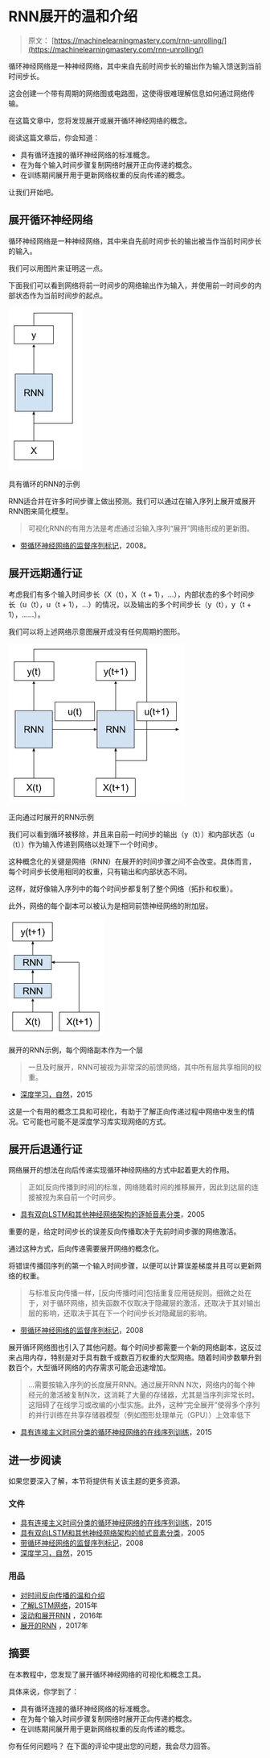 # RNN展开的温和介绍

> 原文： [https://machinelearningmastery.com/rnn-unrolling/](https://machinelearningmastery.com/rnn-unrolling/)

循环神经网络是一种神经网络，其中来自先前时间步长的输出作为输入馈送到当前时间步长。

这会创建一个带有周期的网络图或电路图，这使得很难理解信息如何通过网络传输。

在这篇文章中，您将发现展开或展开循环神经网络的概念。

阅读这篇文章后，你会知道：

*   具有循环连接的循环神经网络的标准概念。
*   在为每个输入时间步骤复制网络时展开正向传递的概念。
*   在训练期间展开用于更新网络权重的反向传递的概念。

让我们开始吧。

## 展开循环神经网络

循环神经网络是一种神经网络，其中来自先前时间步长的输出被当作当前时间步长的输入。

我们可以用图片来证明这一点。

下面我们可以看到网络将前一时间步的网络输出作为输入，并使用前一时间步的内部状态作为当前时间步的起点。

![Example of an RNN with a cycle](img/9beaefe92f1f457ae3a2587594280e5e.jpg)

具有循环的RNN的示例

RNN适合并在许多时间步骤上做出预测。我们可以通过在输入序列上展开或展开RNN图来简化模型。

> 可视化RNN的有用方法是考虑通过沿输入序列“展开”网络形成的更新图。

- [带循环神经网络的监督序列标记](http://amzn.to/2upsSJ9)，2008。

## 展开远期通行证

考虑我们有多个输入时间步长（X（t），X（t + 1），...），内部状态的多个时间步长（u（t），u（t + 1），...）的情况，以及输出的多个时间步长（y（t），y（t + 1），......）。

我们可以将上述网络示意图展开成没有任何周期的图形。

![Example of Unrolled RNN on the forward pass](img/d4b878ddabc09392ef4048c560bbb833.jpg)

正向通过时展开的RNN示例

我们可以看到循环被移除，并且来自前一时间步的输出（y（t））和内部状态（u（t））作为输入传递到网络以处理下一个时间步。

这种概念化的关键是网络（RNN）在展开的时间步骤之间不会改变。具体而言，每个时间步长使用相同的权重，只有输出和内部状态不同。

这样，就好像输入序列中的每个时间步都复制了整个网络（拓扑和权重）。

此外，网络的每个副本可以被认为是相同前馈神经网络的附加层。

![Example of Unrolled RNN with each copy of the network as a layer](img/b121a9cd620aa55869eb48316e5b1b15.jpg)

展开的RNN示例，每个网络副本作为一个层

> 一旦及时展开，RNN可被视为非常深的前馈网络，其中所有层共享相同的权重。

- [深度学习，自然](https://www.nature.com/articles/nature14539.epdf)，2015

这是一个有用的概念工具和可视化，有助于了解正向传递过程中网络中发生的情况。它可能也可能不是深度学习库实现网络的方式。

## 展开后退通行证

网络展开的想法在向后传递实现循环神经网络的方式中起着更大的作用。

> 正如[反向传播到时间]的标准，网络随着时间的推移展开，因此到达层的连接被视为来自前一个时间步。

- [具有双向LSTM和其他神经网络架构的逐帧音素分类](ftp://ftp.idsia.ch/pub/juergen/nn_2005.pdf)，2005

重要的是，给定时间步长的误差反向传播取决于先前时间步骤的网络激活。

通过这种方式，后向传递需要展开网络的概念化。

将错误传播回序列的第一个输入时间步骤，以便可以计算误差梯度并且可以更新网络的权重。

> 与标准反向传播一样，[反向传播时间]包括重复应用链规则。细微之处在于，对于循环网络，损失函数不仅取决于隐藏层的激活，还取决于其对输出层的影响，还取决于其在下一个时间步长对隐藏层的影响。

- [带循环神经网络的监督序列标记](http://amzn.to/2upsSJ9)，2008

展开循环网络图也引入了其他问题。每个时间步都需要一个新的网络副本，这反过来占用内存，特别是对于具有数千或数百万权重的大型网络。随着时间步数攀升到数百个，大型循环网络的内存需求可能会迅速增加。

> ...需要按输入序列的长度展开RNN。通过展开RNN N次，网络内的每个神经元的激活被复制N次，这消耗了大量的存储器，尤其是当序列非常长时。这阻碍了在线学习或改编的小型实施。此外，这种“完全展开”使得多个序列的并行训练在共享存储器模型（例如图形处理单元（GPU））上效率低下

- [具有连接主义时间分类的循环神经网络的在线序列训练](https://arxiv.org/abs/1511.06841)，2015

## 进一步阅读

如果您要深入了解，本节将提供有关该主题的更多资源。

### 文件

*   [具有连接主义时间分类的循环神经网络的在线序列训练](https://arxiv.org/abs/1511.06841)，2015
*   [具有双向LSTM和其他神经网络架构的帧式音素分类](ftp://ftp.idsia.ch/pub/juergen/nn_2005.pdf)，2005
*   [带循环神经网络的监督序列标记](http://amzn.to/2upsSJ9)，2008
*   [深度学习，自然](https://www.nature.com/articles/nature14539.epdf)，2015

### 用品

*   [对时间反向传播的温和介绍](http://machinelearningmastery.com/gentle-introduction-backpropagation-time/)
*   [了解LSTM网络](http://colah.github.io/posts/2015-08-Understanding-LSTMs/)，2015年
*   [滚动和展开RNN](https://shapeofdata.wordpress.com/2016/04/27/rolling-and-unrolling-rnns/) ，2016年
*   [展开的RNN](http://suriyadeepan.github.io/2017-01-07-unfolding-rnn/) ，2017年

## 摘要

在本教程中，您发现了展开循环神经网络的可视化和概念工具。

具体来说，你学到了：

*   具有循环连接的循环神经网络的标准概念。
*   在为每个输入时间步骤复制网络时展开正向传递的概念。
*   在训练期间展开用于更新网络权重的反向传递的概念。

你有任何问题吗？
在下面的评论中提出您的问题，我会尽力回答。